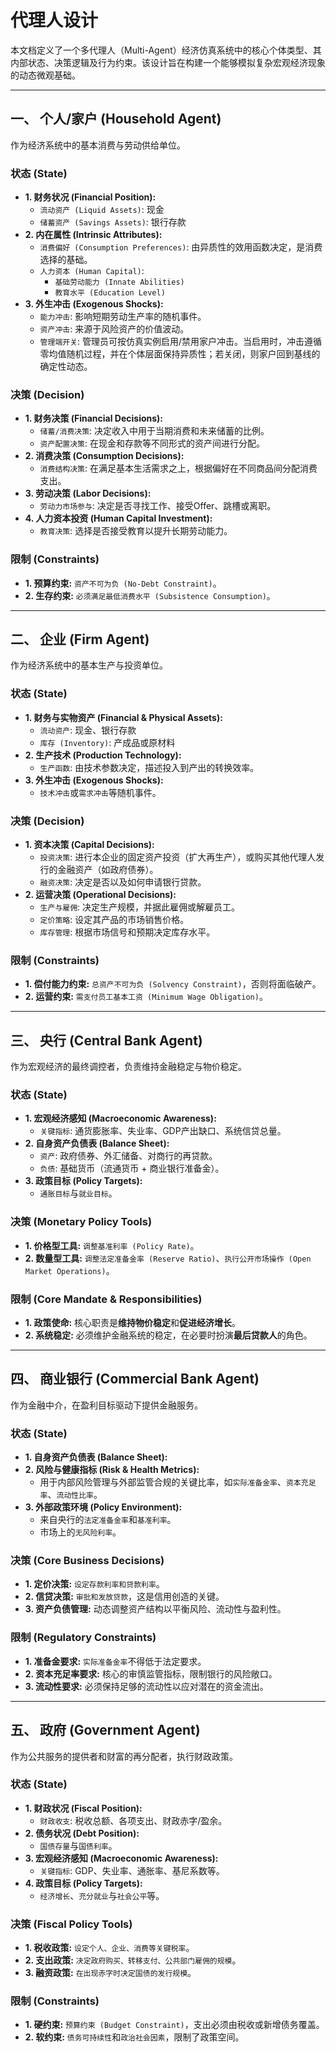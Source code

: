 # 代理人设计

本文档定义了一个多代理人（Multi-Agent）经济仿真系统中的核心个体类型、其内部状态、决策逻辑及行为约束。该设计旨在构建一个能够模拟复杂宏观经济现象的动态微观基础。

---

## **一、 个人/家户 (Household Agent)**
作为经济系统中的基本消费与劳动供给单位。

### **状态 (State)**
* **1. 财务状况 (Financial Position):**
    * `流动资产 (Liquid Assets)`: 现金
    * `储蓄资产 (Savings Assets)`: 银行存款
* **2. 内在属性 (Intrinsic Attributes):**
    * `消费偏好 (Consumption Preferences)`: 由异质性的效用函数决定，是消费选择的基础。
    * `人力资本 (Human Capital)`:
        * `基础劳动能力 (Innate Abilities)`
        * `教育水平 (Education Level)`
* **3. 外生冲击 (Exogenous Shocks):**
    * `能力冲击`: 影响短期劳动生产率的随机事件。
    * `资产冲击`: 来源于风险资产的价值波动。
    * `管理端开关`: 管理员可按仿真实例启用/禁用家户冲击。当启用时，冲击遵循零均值随机过程，并在个体层面保持异质性；若关闭，则家户回到基线的确定性动态。

### **决策 (Decision)**
* **1. 财务决策 (Financial Decisions):**
    * `储蓄/消费决策`: 决定收入中用于当期消费和未来储蓄的比例。
    * `资产配置决策`: 在现金和存款等不同形式的资产间进行分配。
* **2. 消费决策 (Consumption Decisions):**
    * `消费结构决策`: 在满足基本生活需求之上，根据偏好在不同商品间分配消费支出。
* **3. 劳动决策 (Labor Decisions):**
    * `劳动力市场参与`: 决定是否寻找工作、接受Offer、跳槽或离职。
* **4. 人力资本投资 (Human Capital Investment):**
    * `教育决策`: 选择是否接受教育以提升长期劳动能力。

### **限制 (Constraints)**
* **1. 预算约束:** `资产不可为负 (No-Debt Constraint)`。
* **2. 生存约束:** `必须满足最低消费水平 (Subsistence Consumption)`。

---

## **二、 企业 (Firm Agent)**
作为经济系统中的基本生产与投资单位。

### **状态 (State)**
* **1. 财务与实物资产 (Financial & Physical Assets):**
    * `流动资产`: 现金、银行存款
    * `库存 (Inventory)`: 产成品或原材料
* **2. 生产技术 (Production Technology):**
    * `生产函数`: 由技术参数决定，描述投入到产出的转换效率。
* **3. 外生冲击 (Exogenous Shocks):**
    * `技术冲击`或`需求冲击`等随机事件。

### **决策 (Decision)**
* **1. 资本决策 (Capital Decisions):**
    * `投资决策`: 进行本企业的固定资产投资（扩大再生产），或购买其他代理人发行的金融资产（如政府债券）。
    * `融资决策`: 决定是否以及如何申请银行贷款。
* **2. 运营决策 (Operational Decisions):**
    * `生产与雇佣`: 决定生产规模，并据此雇佣或解雇员工。
    * `定价策略`: 设定其产品的市场销售价格。
    * `库存管理`: 根据市场信号和预期决定库存水平。

### **限制 (Constraints)**
* **1. 偿付能力约束:** `总资产不可为负 (Solvency Constraint)`，否则将面临破产。
* **2. 运营约束:** `需支付员工基本工资 (Minimum Wage Obligation)`。

---

## **三、 央行 (Central Bank Agent)**
作为宏观经济的最终调控者，负责维持金融稳定与物价稳定。

### **状态 (State)**
* **1. 宏观经济感知 (Macroeconomic Awareness):**
    * `关键指标`: 通货膨胀率、失业率、GDP产出缺口、系统信贷总量。
* **2. 自身资产负债表 (Balance Sheet):**
    * `资产`: 政府债券、外汇储备、对商行的再贷款。
    * `负债`: 基础货币（流通货币 + 商业银行准备金）。
* **3. 政策目标 (Policy Targets):**
    * `通胀目标`与`就业目标`。

### **决策 (Monetary Policy Tools)**
* **1. 价格型工具:** `调整基准利率 (Policy Rate)`。
* **2. 数量型工具:** `调整法定准备金率 (Reserve Ratio)`、`执行公开市场操作 (Open Market Operations)`。

### **限制 (Core Mandate & Responsibilities)**
* **1. 政策使命:** 核心职责是**维持物价稳定**和**促进经济增长**。
* **2. 系统稳定:** 必须维护金融系统的稳定，在必要时扮演**最后贷款人**的角色。

---

## **四、 商业银行 (Commercial Bank Agent)**
作为金融中介，在盈利目标驱动下提供金融服务。

### **状态 (State)**
* **1. 自身资产负债表 (Balance Sheet):**
* **2. 风险与健康指标 (Risk & Health Metrics):**
    * 用于内部风险管理与外部监管合规的关键比率，如`实际准备金率`、`资本充足率`、`流动性比率`。
* **3. 外部政策环境 (Policy Environment):**
    * 来自央行的`法定准备金率`和`基准利率`。
    * 市场上的`无风险利率`。

### **决策 (Core Business Decisions)**
* **1. 定价决策:** `设定存款利率和贷款利率`。
* **2. 信贷决策:** `审批和发放贷款`，这是信用创造的关键。
* **3. 资产负债管理:** 动态调整资产结构以平衡风险、流动性与盈利性。

### **限制 (Regulatory Constraints)**
* **1. 准备金要求:** `实际准备金率`不得低于法定要求。
* **2. 资本充足率要求:** 核心的审慎监管指标，限制银行的风险敞口。
* **3. 流动性要求:** 必须保持足够的流动性以应对潜在的资金流出。

---

## **五、 政府 (Government Agent)**
作为公共服务的提供者和财富的再分配者，执行财政政策。

### **状态 (State)**
* **1. 财政状况 (Fiscal Position):**
    * `财政收支`: 税收总额、各项支出、财政赤字/盈余。
* **2. 债务状况 (Debt Position):**
    * `国债存量`与`国债利率`。
* **3. 宏观经济感知 (Macroeconomic Awareness):**
    * `关键指标`: GDP、失业率、通胀率、基尼系数等。
* **4. 政策目标 (Policy Targets):**
    * `经济增长`、`充分就业`与`社会公平`等。

### **决策 (Fiscal Policy Tools)**
* **1. 税收政策:** `设定个人、企业、消费等关键税率`。
* **2. 支出政策:** `决定政府购买、转移支付、公共部门雇佣的规模`。
* **3. 融资政策:** `在出现赤字时决定国债的发行规模`。

### **限制 (Constraints)**
* **1. 硬约束:** `预算约束 (Budget Constraint)`，支出必须由税收或新增债务覆盖。
* **2. 软约束:** `债务可持续性`和`政治社会因素`，限制了政策空间。
